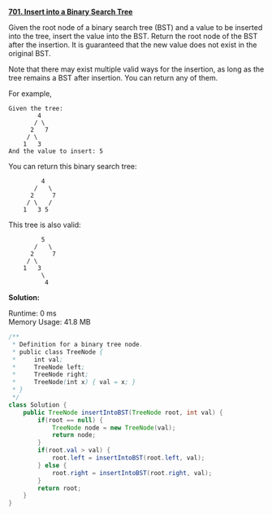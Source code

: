 **[701. Insert into a Binary Search Tree](https://leetcode.com/problems/insert-into-a-binary-search-tree/)**

Given the root node of a binary search tree (BST) and a value to be inserted into the tree, insert the value into the BST. Return the root node of the BST after the insertion. It is guaranteed that the new value does not exist in the original BST.

Note that there may exist multiple valid ways for the insertion, as long as the tree remains a BST after insertion. You can return any of them.

For example, 

```
Given the tree:
        4
       / \
      2   7
     / \
    1   3
And the value to insert: 5

```

You can return this binary search tree:

```
         4
       /   \
      2     7
     / \   /
    1   3 5

```

This tree is also valid:
```
         5
       /   \
      2     7
     / \   
    1   3
         \
          4

```



**Solution:**

Runtime: 0 ms<br/>
Memory Usage: 41.8 MB

```java
/**
 * Definition for a binary tree node.
 * public class TreeNode {
 *     int val;
 *     TreeNode left;
 *     TreeNode right;
 *     TreeNode(int x) { val = x; }
 * }
 */
class Solution {
    public TreeNode insertIntoBST(TreeNode root, int val) {
        if(root == null) {
            TreeNode node = new TreeNode(val);
            return node;
        }
        if(root.val > val) {
            root.left = insertIntoBST(root.left, val);
        } else {
            root.right = insertIntoBST(root.right, val);
        }
        return root;
    }
}

```


